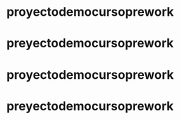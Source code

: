 # proyectodemocursoprework
# preyectodemocursoprework
# proyectodemocursoprework
# preyectodemocursoprework
